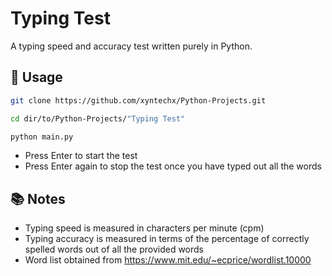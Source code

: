 # Typing Test
A typing speed and accuracy test written purely in Python.

## 🔨 Usage
```bash
git clone https://github.com/xyntechx/Python-Projects.git
```

```bash
cd dir/to/Python-Projects/"Typing Test"
```

```bash
python main.py
```

- Press Enter to start the test
- Press Enter again to stop the test once you have typed out all the words

## 📚 Notes
- Typing speed is measured in characters per minute (cpm)
- Typing accuracy is measured in terms of the percentage of correctly spelled words out of all the provided words
- Word list obtained from https://www.mit.edu/~ecprice/wordlist.10000

